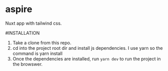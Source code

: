 # aspire
Nuxt app with tailwind css.

#INSTALLATION
1. Take a clone from this repo.
2. cd into the project root dir and install js dependencies. I use yarn so the command is yarn install
3. Once the dependencies are installed, run   `yarn dev` to run the project in the browswer.
